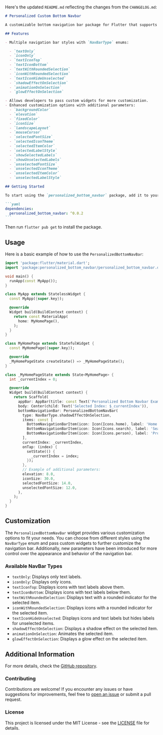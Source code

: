 Here's the updated `README.md` reflecting the changes from the `CHANGELOG.md`:

````markdown
# Personalized Custom Bottom Navbar

A customizable bottom navigation bar package for Flutter that supports various styles and customization options using enums and custom widgets.

## Features

- Multiple navigation bar styles with `NavBarType` enums:

  - `textOnly`
  - `iconOnly`
  - `textIconTop`
  - `textIconBottom`
  - `textWithRoundedSelection`
  - `iconWithRoundedSelection`
  - `textIconHideUnselected`
  - `shadowEffectOnSelection`
  - `animationOnSelection`
  - `glowEffectOnSelection`

- Allows developers to pass custom widgets for more customization.
- Enhanced customization options with additional parameters:
  - `backgroundColor`
  - `elevation`
  - `fixedColor`
  - `iconSize`
  - `landscapeLayout`
  - `mouseCursor`
  - `selectedFontSize`
  - `selectedIconTheme`
  - `selectedItemColor`
  - `selectedLabelStyle`
  - `showSelectedLabels`
  - `showUnselectedLabels`
  - `unselectedFontSize`
  - `unselectedIconTheme`
  - `unselectedItemColor`
  - `unselectedLabelStyle`

## Getting Started

To start using the `personalized_bottom_navbar` package, add it to your `pubspec.yaml`:

```yaml
dependencies:
  personalized_bottom_navbar: ^0.0.2
```
````

Then run `flutter pub get` to install the package.

## Usage

Here is a basic example of how to use the `PersonalizedBottomNavBar`:

```dart
import 'package:flutter/material.dart';
import 'package:personalized_bottom_navbar/personalized_bottom_navbar.dart';

void main() {
  runApp(const MyApp());
}

class MyApp extends StatelessWidget {
  const MyApp({super.key});

  @override
  Widget build(BuildContext context) {
    return const MaterialApp(
      home: MyHomePage(),
    );
  }
}

class MyHomePage extends StatefulWidget {
  const MyHomePage({super.key});

  @override
  _MyHomePageState createState() => _MyHomePageState();
}

class _MyHomePageState extends State<MyHomePage> {
  int _currentIndex = 0;

  @override
  Widget build(BuildContext context) {
    return Scaffold(
      appBar: AppBar(title: const Text('Personalized Bottom Navbar Example')),
      body: Center(child: Text('Selected Index: $_currentIndex')),
      bottomNavigationBar: PersonalizedBottomNavBar(
        type: NavBarType.shadowEffectOnSelection,
        items: const [
          BottomNavigationBarItem(icon: Icon(Icons.home), label: 'Home'),
          BottomNavigationBarItem(icon: Icon(Icons.search), label: 'Search'),
          BottomNavigationBarItem(icon: Icon(Icons.person), label: 'Profile'),
        ],
        currentIndex: _currentIndex,
        onTap: (index) {
          setState(() {
            _currentIndex = index;
          });
        },
        // Example of additional parameters:
        elevation: 8.0,
        iconSize: 30.0,
        selectedFontSize: 14.0,
        unselectedFontSize: 12.0,
      ),
    );
  }
}

```

## Customization

The `PersonalizedBottomNavBar` widget provides various customization options to fit your needs. You can choose from different styles using the `NavBarType` enum and pass custom widgets to further customize the navigation bar. Additionally, new parameters have been introduced for more control over the appearance and behavior of the navigation bar.

### Available NavBar Types

- `textOnly`: Displays only text labels.
- `iconOnly`: Displays only icons.
- `textIconTop`: Displays icons with text labels above them.
- `textIconBottom`: Displays icons with text labels below them.
- `textWithRoundedSelection`: Displays text with a rounded indicator for the selected item.
- `iconWithRoundedSelection`: Displays icons with a rounded indicator for the selected item.
- `textIconHideUnselected`: Displays icons and text labels but hides labels for unselected items.
- `shadowEffectOnSelection`: Displays a shadow effect on the selected item.
- `animationOnSelection`: Animates the selected item.
- `glowEffectOnSelection`: Displays a glow effect on the selected item.

## Additional Information

For more details, check the [GitHub repository](https://github.com/hs-dev1/personalized_bottom_navbar/tree/master).

### Contributing

Contributions are welcome! If you encounter any issues or have suggestions for improvements, feel free to [open an issue](https://github.com/hs-dev1/personalized_bottom_navbar/issues) or submit a pull request.

### License

This project is licensed under the MIT License - see the [LICENSE](LICENSE) file for details.
